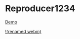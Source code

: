 # Reproducer1234
[Demo](https://cloud.azekclark.dev/s/dwWJN8aDRiocTRd/download/untitled.webm.mp4)


[!(renamed webm)](https://cloud.azekclark.dev/s/MopNd4esGSNXFRJ/download/untitled.mp4)
